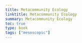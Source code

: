 ```yaml
---
title: Metacommunity Ecology
linktitle: Metacommunity Ecology
summary: Metacommunity Ecology
toc: true
type: book
tags: ["mesoscopic"]
---
```

